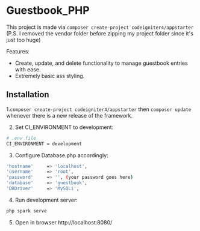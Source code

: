 # Guestbook_PHP

This project is made via `composer create-project codeigniter4/appstarter`
(P.S. I removed the vendor folder before zipping my project folder since it's just too huge)

Features:
- Create, update, and delete functionality to manage guestbook entries with ease.
- Extremely basic ass styling.


Installation
-------------
1.`composer create-project codeigniter4/appstarter` then `composer update` whenever
there is a new release of the framework.

2. Set CI_ENVIRONMENT to development:
```bash
# .env file
CI_ENVIRONMENT = development
```

3. Configure Database.php accordingly:
```bash
'hostname'     => 'localhost',
'username'     => 'root',
'password'     => '', (your password goes here)
'database'     => 'guestbook',
'DBDriver'     => 'MySQLi',
```

4. Run development server:
```bash
php spark serve
```

5. Open in browser http://localhost:8080/
